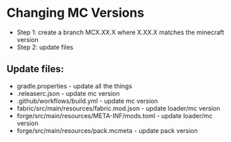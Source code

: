 # Changing MC Versions

- Step 1: create a branch MCX.XX.X where X.XX.X matches the minecraft version
- Step 2: update files

## Update files:

- gradle.properties - update all the things
- .releaserc.json - update mc version
- .github/workflows/build.yml - update mc version
- fabric/src/main/resources/fabric.mod.json - update loader/mc version
- forge/src/main/resources/META-INF/mods.toml - update loader/mc version
- forge/src/main/resources/pack.mcmeta - update pack version


